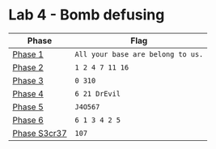 # Lab 4 - Bomb defusing

| **Phase** | **Flag**|
|---|---|
| [Phase 1](https://github.com/datthinh1801/NT209.L21.ANTN.Group_1/tree/main/Lab%204/Phase%201)| `All your base are belong to us.` |
| [Phase 2](https://github.com/datthinh1801/NT209.L21.ANTN.Group_1/tree/main/Lab%204/Phase%202)| `1 2 4 7 11 16`|
| [Phase 3](https://github.com/datthinh1801/NT209.L21.ANTN.Group_1/tree/main/Lab%204/Phase%203)| `0 310` |
| [Phase 4](https://github.com/datthinh1801/NT209.L21.ANTN.Group_1/tree/main/Lab%204/Phase%204)| `6 21 DrEvil`|
| [Phase 5](https://github.com/datthinh1801/NT209.L21.ANTN.Group_1/tree/main/Lab%204/Phase%205)| `J4O567`|
| [Phase 6](https://github.com/datthinh1801/NT209.L21.ANTN.Group_1/tree/main/Lab%204/Phase%206)| `6 1 3 4 2 5`|
| [Phase S3cr37](https://github.com/datthinh1801/NT209.L21.ANTN.Group_1/tree/main/Lab%204/Phase%20Secret)| `107`|
